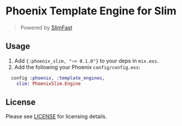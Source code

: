 # Phoenix Template Engine for Slim

> Powered by [SlimFast](https://github.com/doomspork/slim_fast)

## Usage

  1. Add `{:phoenix_slim, "~> 0.1.0"}` to your deps in `mix.exs`.
  2. Add the following your Phoenix `config/config.exs`:

```elixir
  config :phoenix, :template_engines,
    slim: PhoenixSlim.Engine
```

## License

Please see [LICENSE](https://github.com/doomspork/slim_fast/blob/master/LICENSE) for licensing details.
